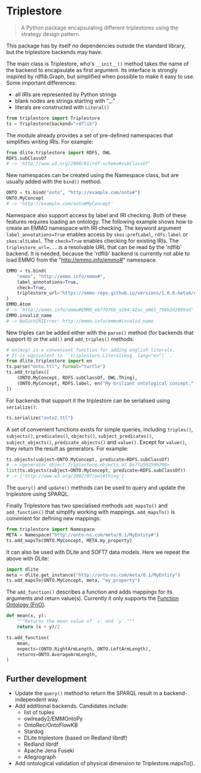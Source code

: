 Triplestore
===========
> A Python package encapsulating different triplestores using the strategy
> design pattern.

This package has by itself no dependencies outside the standard library,
but the triplestore backends may have.

The main class is Triplestore, who's `__init__()` method takes the name of the
backend to encapsulate as first argument.  Its interface is strongly inspired
by rdflib.Graph, but simplified when possible to make it easy to use.  Some
important differences:
- all IRIs are represented by Python strings
- blank nodes are strings starting with "_:"
- literals are constructed with `Literal()`

```python
from triplestore import Triplestore
ts = Triplestore(backend="rdflib")
```

The module already provides a set of pre-defined namespaces that simplifies
writing IRIs. For example:

```python
from dlite.triplestore import RDFS, OWL
RDFS.subClassOf
# -> 'http://www.w3.org/2000/01/rdf-schema#subClassOf'
```

New namespaces can be created using the Namespace class, but are usually
added with the `bind()` method:

```python
ONTO = ts.bind("onto", "http://example.com/onto#")
ONTO.MyConcept
# -> 'http://example.com/onto#MyConcept'
```

Namespace also support access by label and IRI checking.  Both of these features
requires loading an ontology.  The following example shows how to create an EMMO
namespace with IRI checking.  The keyword argument `label_annotations=True` enables
access by `skos:prefLabel`, `rdfs:label` or `skos:altLabel`.  The `check=True`
enables checking for existing IRIs.  The `triplestore_url=...` is a resolvable URL
that can be read by the 'rdflib' backend.  It is needed, because the 'rdflib'
backend is currently not able to load EMMO from the "http://emmo.info/emmo#"
namespace.

```python
EMMO = ts.bind(
    "emmo", "http://emmo.info/emmo#",
    label_annotations=True,
    check=True,
    triplestore_url="https://emmo-repo.github.io/versions/1.0.0-beta4/emmo-inferred.ttl",
)
EMMO.Atom
# -> 'http://emmo.info/emmo#EMMO_eb77076b_a104_42ac_a065_798b2d2809ad'
EMMO.invalid_name
# -> NoSuchIRIError: http://emmo.info/emmo#invalid_name
```

New triples can be added either with the `parse()` method (for
backends that support it) or the `add()` and `add_triples()` methods:

```python
# en(msg) is a convenient function for adding english literals.
# It is equivalent to ``triplestore.Literal(msg, lang="en")``.
from dlite.triplestore import en
ts.parse("onto.ttl", format="turtle")
ts.add_triples([
    (ONTO.MyConcept, RDFS.subClassOf, OWL.Thing),
    (ONTO.MyConcept, RDFS.label, en("My briliant ontological concept.")),
])
```

For backends that support it the triplestore can be serialised using
`serialize()`:

```python
ts.serialize("onto2.ttl")
```

A set of convenient functions exists for simple queries, including
`triples()`, `subjects()`, `predicates()`, `objects()`, `subject_predicates()`,
`subject_objects()`, `predicate_objects()` and `value()`.  Except for `value()`,
they return the result as generators. For example:

```python
ts.objects(subject=ONTO.MyConcept, predicate=RDFS.subClassOf)
# -> <generator object Triplestore.objects at 0x7fa502590200>
list(ts.objects(subject=ONTO.MyConcept, predicate=RDFS.subClassOf))
# -> ['http://www.w3.org/2002/07/owl#Thing']
```

The `query()` and `update()` methods can be used to query and update the
triplestore using SPARQL.

Finally Triplestore has two specialised methods `add_mapsTo()` and
`add_function()` that simplify working with mappings.  `add_mapsTo()` is
convinient for defining new mappings:

```python
from triplestore import Namespace
META = Namespace("http://onto-ns.com/meta/0.1/MyEntity#")
ts.add_mapsTo(ONTO.MyConcept, META.my_property)
```

It can also be used with DLite and SOFT7 data models.  Here we repeat
the above with DLite:

```python
import dlite
meta = dlite.get_instance("http://onto-ns.com/meta/0.1/MyEntity")
ts.add_mapsTo(ONTO.MyConcept, meta, "my_property")
```

The `add_function()` describes a function and adds mappings for its
arguments and return value(s).  Currently it only supports the [Function
Ontology (FnO)](https://fno.io/).

```python
def mean(x, y):
    """Returns the mean value of `x` and `y`."""
    return (x + y)/2

ts.add_function(
    mean,
    expects=(ONTO.RightArmLength, ONTO.LeftArmLength),
    returns=ONTO.AverageArmLength,
)
```


Further development
-------------------
* Update the `query()` method to return the SPARQL result in a backend-
  independent way.
* Add additional backends. Candidates include:
    - list of tuples
    - owlready2/EMMOntoPy
    - OntoRec/OntoFlowKB
    - Stardog
    - DLite triplestore (based on Redland librdf)
    - Redland librdf
    - Apache Jena Fuseki
    - Allegrograph
* Add ontological validation of physical dimension to Triplestore.mapsTo().
